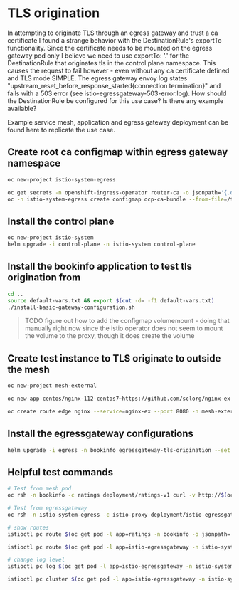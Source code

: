 # TLS origination

In attempting to originate TLS through an egress gateway and trust a ca certificate I found a strange behavior with the DestinationRule's exportTo functionality. Since the certificate needs to be mounted on the egress gateway pod only I believe we need to use exportTo: '.' for the DestinationRule that originates tls in the control plane namespace. This causes the request to fail however - even without any ca certificate defined and TLS mode SIMPLE. The egress gateway envoy log states "upstream_reset_before_response_started{connection termination}" and fails with a 503 error (see istio-egressgateway-503-error.log).
How should the DestinationRule be configured for this use case? Is there any example available?

Example service mesh, application and egress gateway deployment can be found here to replicate the use case.

## Create root ca configmap within egress gateway namespace

```sh
oc new-project istio-system-egress

oc get secrets -n openshift-ingress-operator router-ca -o jsonpath='{.data.tls\.crt}' | base64 -d > /tmp/ca.crt
oc -n istio-system-egress create configmap ocp-ca-bundle --from-file=/tmp/ca.crt
```

## Install the control plane

```sh
oc new-project istio-system
helm upgrade -i control-plane -n istio-system control-plane
```

## Install the bookinfo application to test tls origination from

```sh
cd ..
source default-vars.txt && export $(cut -d= -f1 default-vars.txt)
./install-basic-gateway-configuration.sh
```

> TODO figure out how to add the configmap volumemount - doing that manually right now since the istio operator does not seem to mount the volume to the proxy, though it does create the volume

## Create test instance to TLS originate to outside the mesh

```sh
oc new-project mesh-external

oc new-app centos/nginx-112-centos7~https://github.com/sclorg/nginx-ex -n mesh-external

oc create route edge nginx --service=nginx-ex --port 8080 -n mesh-external
```

## Install the egressgateway configurations

```sh
helm upgrade -i egress -n bookinfo egressgateway-tls-origination --set nginx.host=$(oc get route nginx -n mesh-external -o jsonpath={.spec.host})
```

## Helpful test commands

```sh
# Test from mesh pod
oc rsh -n bookinfo -c ratings deployment/ratings-v1 curl -v http://$(oc get route nginx -n mesh-external -o jsonpath={.spec.host})

# Test from egressgateway
oc rsh -n istio-system-egress -c istio-proxy deployment/istio-egressgateway curl -v https://$(oc get route nginx -n mesh-external -o jsonpath={.spec.host}) --cacert /etc/configmaps/ocp-ca-bundle/ca.crt

# show routes
istioctl pc route $(oc get pod -l app=ratings -n bookinfo -o jsonpath='{.items[0].metadata.name}') -n bookinfo --name 80 -o json

istioctl pc route $(oc get pod -l app=istio-egressgateway -n istio-system-egress -o jsonpath='{.items[0].metadata.name}') -n istio-system-egress --name http.80 -o json

# change log level
istioctl pc log $(oc get pod -l app=istio-egressgateway -n istio-system-egress -o jsonpath='{.items[0].metadata.name}') --level debug -n istio-system-egress

istioctl pc cluster $(oc get pod -l app=istio-egressgateway -n istio-system-egress-egress -o jsonpath='{.items[0].metadata.name}') -n istio-system-egress-egress --fqdn nginx-mesh-external.apps.cluster-a57a.a57a.sandbox1041.opentlc.com -o json
```

